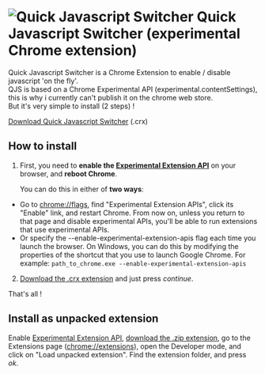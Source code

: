 # ![](https://github.com/maximelebreton/quick-javascript-switcher/raw/master/icon-48.png "Quick Javascript Switcher") Quick Javascript Switcher (experimental Chrome extension) 

Quick Javascript Switcher is a Chrome Extension to enable / disable javascript 'on the fly'.  
QJS is based on a Chrome Experimental API (experimental.contentSettings), this is why i currently can't publish it on the chrome web store.  
But it's very simple to install (2 steps) !

[Download Quick Javascript Switcher][crx-extension] (.crx)

## How to install

1. First, you need to **enable the [Experimental Extension API][experimental-api]** on your browser, and **reboot Chrome**.  
    
    You can do this in either of **two ways**:

  * Go to [chrome://flags][chrome-flags], find "Experimental Extension APIs", click its "Enable" link, and restart Chrome. From now on, unless you return to that page and disable experimental APIs, you'll be able to run extensions that use experimental APIs.
  * Or specify the --enable-experimental-extension-apis flag each time you launch the browser. On Windows, you can do this by modifying the properties of the shortcut that you use to launch Google Chrome. For example: `path_to_chrome.exe --enable-experimental-extension-apis`

2. [Download the .crx extension][crx-extension] and just press *continue*.

That's all !

## Install as unpacked extension

Enable [Experimental Extension API][experimental-api], [download the .zip extension][zip-extension], go to the Extensions page ([chrome://extensions][chrome-extensions]), open the Developer mode, and click on "Load unpacked extension".
Find the extension folder, and press *ok*.

[crx-extension]:https://github.com/downloads/maximelebreton/quick-javascript-switcher/quick-javascript-switcher.crx
[zip-extension]:https://github.com/maximelebreton/quick-javascript-switcher/zipball/master
[chrome-extensions]:chrome://extensions
[chrome-flags]:chrome://flags
[experimental-api]:http://code.google.com/chrome/extensions/experimental.html